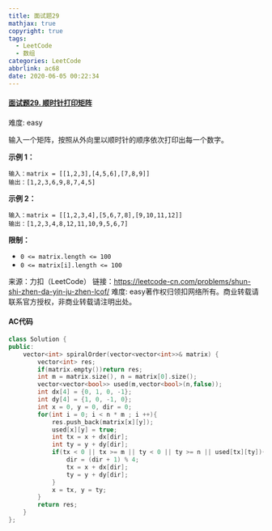 ```yaml
---
title: 面试题29
mathjax: true
copyright: true
tags:
  - LeetCode
  - 数组
categories: LeetCode
abbrlink: ac68
date: 2020-06-05 00:22:34
---
```


#### [面试题29. 顺时针打印矩阵](https://leetcode-cn.com/problems/shun-shi-zhen-da-yin-ju-zhen-lcof/)

难度: easy

输入一个矩阵，按照从外向里以顺时针的顺序依次打印出每一个数字。

**示例 1：**

```
输入：matrix = [[1,2,3],[4,5,6],[7,8,9]]
输出：[1,2,3,6,9,8,7,4,5]
```

<!--more-->

**示例 2：**

```
输入：matrix = [[1,2,3,4],[5,6,7,8],[9,10,11,12]]
输出：[1,2,3,4,8,12,11,10,9,5,6,7]
```

**限制：**

- `0 <= matrix.length <= 100`
- `0 <= matrix[i].length <= 100`

来源：力扣（LeetCode）
链接：https://leetcode-cn.com/problems/shun-shi-zhen-da-yin-ju-zhen-lcof/
难度: easy著作权归领扣网络所有。商业转载请联系官方授权，非商业转载请注明出处。

#### AC代码

```c++
class Solution {
public:
    vector<int> spiralOrder(vector<vector<int>>& matrix) {
        vector<int> res;
        if(matrix.empty())return res;
        int m = matrix.size(), n = matrix[0].size();
        vector<vector<bool>> used(m,vector<bool>(n,false));
        int dx[4] = {0, 1, 0, -1};
        int dy[4] = {1, 0, -1, 0}; 
        int x = 0, y = 0, dir = 0;
        for(int i = 0; i < n * m ; i ++){
            res.push_back(matrix[x][y]);
            used[x][y] = true;
            int tx = x + dx[dir];
            int ty = y + dy[dir];
            if(tx < 0 || tx >= m || ty < 0 || ty >= n || used[tx][ty]){
                dir = (dir + 1) % 4;
                tx = x + dx[dir];
                ty = y + dy[dir];
            }
            x = tx, y = ty;
        }
        return res;
    }
};
```

